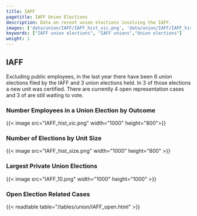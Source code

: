 ```yaml
---
title: IAFF
pagetitle: IAFF Union Elections
description: Data on recent union elections involving the IAFF.
images: ['data/union/IAFF/IAFF_hist_vic.png', 'data/union/IAFF/IAFF_hist_size.png', 'data/union/IAFF/IAFF_10.png']
keywords: ["IAFF union elections", "IAFF unions","Union elections"]
weight: 1
---
```

##  IAFF

Excluding public employees, in the last year there have been 6 union elections filed by the IAFF and 3 union elections held. In 3 of those elections a new unit was certified. There are currently 4 open representation cases and 3 of are still waiting to vote.

### Number Employees in a Union Election by Outcome
{{< image src="IAFF_hist_vic.png" width="1000" height="800">}}

### Number of Elections by Unit Size
{{< image src="IAFF_hist_size.png" width="1000" height="800" >}}

### Largest Private Union Elections
{{< image src="IAFF_10.png" width="1000" height="1000"  >}}

### Open Election Related Cases
{{< readtable table="/tables/union/IAFF_open.html" >}}


